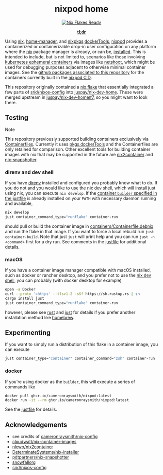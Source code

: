 <div align="center">

# nixpod home

<a href="https://nix.dev/concepts/flakes" target="_blank">
	<img alt="Nix Flakes Ready" src="https://img.shields.io/static/v1?logo=nixos&logoColor=d8dee9&label=Nix%20Flakes&labelColor=5e81ac&message=In%20Containers&color=d8dee9&style=for-the-badge">
</a>

**[tl;dr](#experimenting)**

</div>

Using [nix](https://github.com/NixOS/nix), [home-manager](https://github.com/nix-community/home-manager), and [nixpkgs](https://github.com/NixOS/nixpkgs) [dockerTools](https://nixos.org/manual/nixpkgs/stable/#sec-pkgs-dockerTools), [nixpod](https://ghcr.io/cameronraysmith/nixpod) provides a containerized or containerizable drop-in user configuration on any platform where the [nix](https://github.com/NixOS/nix) package manager is already, or can be, [installed](https://nix.dev/install-nix.html). This is intended to include, but is not limited to, scenarios like those involving [kubernetes ephemeral containers](https://kubernetes.io/docs/concepts/workloads/pods/ephemeral-containers/) via images like [netshoot](https://github.com/nicolaka/netshoot), which might be used for debugging purposes adjacent to otherwise minimal container images. See the [github packages associated to this repository](https://github.com/cameronraysmith?tab=packages&repo_name=nixpod) for the containers currently built in the [nixpod CID](https://github.com/cameronraysmith/nixpod/blob/main/.github/workflows/cid.yaml).

This repository originally contained a [nix flake](https://zero-to-nix.com/concepts/flakes) that essentially integrated a few parts of [srid/nixos-config](https://github.com/srid/nixos-config) into [juspay/nix-dev-home](https://github.com/juspay/nix-dev-home). These were merged upstream in [juspay/nix-dev-home#7](https://github.com/juspay/nix-dev-home/pull/7), so you might want to look there.

## Testing

> [!NOTE]
> This repository previously supported building containers exclusively via [Containerfiles](https://github.com/cameronraysmith/nixpod/blob/main/containers/Containerfile.debnix). Currently it uses [pkgs.dockerTools](https://nixos.org/manual/nixpkgs/stable/#sec-pkgs-dockerTools) and the Containerfiles are only retained for comparison. Other excellent tools for building container images with nix that may be supported in the future are [nix2container](https://github.com/nlewo/nix2container) and [nix-snapshotter](https://github.com/pdtpartners/nix-snapshotter).

### direnv and dev shell

If you have [direnv](https://github.com/direnv/direnv) installed and configured you probably know what to do. If you do not and you would like to use the [nix dev shell](https://nixos.wiki/wiki/Flakes#Super_fast_nix-shell), which will install [just](https://github.com/casey/just) using nix, you can execute `nix develop`.  If the [container `builder` specified in the justfile](justfile) is already installed on your `PATH` with necessary daemon running and available,

```bash
nix develop
just container_command_type="runflake" container-run
```

should pull or build the container image in [containers/Containerfile.debnix](./containers/Containerfile.debnix) and run the flake in that image. If you want to force a local rebuild run `just container-build`.
Note that just `just` will print help and you can run `just -n <command>` first for a dry run.
See comments in the [justfile](justfile) for additional details.

### macOS

If you have a container image manager compatible with macOS installed, such as docker or rancher desktop, and you prefer not to use the [nix dev shell](#direnv-and-dev-shell), you can probably (with docker desktop for example)

```bash
open -a Docker
curl --proto '=https' --tlsv1.2 -sSf https://sh.rustup.rs | sh
cargo install just
just container_command_type="runflake" container-run
```

however, please see [rust](https://www.rust-lang.org/tools/install) and [just](https://github.com/casey/just#installation) for details if you prefer another installation method like [homebrew](https://formulae.brew.sh/formula/just).

## Experimenting

If you want to simply run a distribution of this flake in a container image, you can execute

```bash
just container_type="container" container_command="zsh" container-run
```

### docker

If you're using docker as the `builder`, this will execute a series of commands like

```bash
docker pull ghcr.io/cameronraysmith/nixpod:latest
docker run -it --rm ghcr.io/cameronraysmith/nixpod:latest
```

See the [justfile](justfile) for details.

## Acknowledgements

- see credits of [cameronraysmith/nix-config](https://github.com/cameronraysmith/nix-config)
- [cloudwatt/nix-container-images](https://github.com/cloudwatt/nix-container-images)
- [nlewo/nix2container](https://github.com/nlewo/nix2container)
- [DeterminateSystems/nix-installer](https://github.com/DeterminateSystems/nix-installer)
- [pdtpartners/nix-snapshotter](https://github.com/pdtpartners/nix-snapshotter)
- [snowfallorg](https://github.com/snowfallorg)
- [srid/nixos-config](https://github.com/srid/nixos-config)
